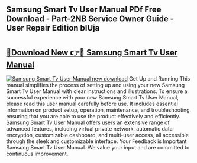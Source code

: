## Samsung Smart Tv User Manual PDf Free Download - Part-2NB Service Owner Guide - User Repair Edition bIUja

# <h2><a href="http://bc37752.oget.top/?id=Samsung+Smart+Tv+User+Manual">🔗Download New 👉🔴 Samsung Smart Tv User Manual</a></h2>

[![Samsung Smart Tv User Manual new download](https://i.imgur.com/5g1atiW.png)](http://bc37752.oget.top/?id=Samsung+Smart+Tv+User+Manual)
Get Up and Running This manual simplifies the process of setting up and using your new Samsung Smart Tv User Manual with clear instructions and illustrations. To ensure a successful experience with your new Samsung Smart Tv User Manual, please read this user manual carefully before use. It includes essential information on product setup, operation, maintenance, and troubleshooting, ensuring that you are able to use the product effectively and efficiently. Samsung Smart Tv User Manual offers users an extensive range of advanced features, including virtual private network, automatic data encryption, customizable dashboard, and multi-user access, all accessible through the sleek and customizable interface. Your Feedback is Important Samsung Smart Tv User Manual. We value your input and are committed to continuous improvement.
